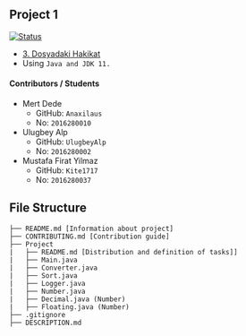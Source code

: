 ## Project 1
[![Status](https://img.shields.io/badge/Status-Ongoing-success.svg)](https://github.com/Anaxilaus/Project1/tree/master/Project)

- [3. Dosyadaki Hakikat](https://github.com/Anaxilaus/Project1/tree/master/DESCRIPTION.md)
- Using `Java and JDK 11.`


#### Contributors / Students

- Mert Dede
    - GitHub: `Anaxilaus`
    - No: `2016280010`
- Ulugbey Alp
    - GitHub: `UlugbeyAlp`
    - No: `2016280002`
- Mustafa Firat Yilmaz
    - GitHub: `Kite1717`
    - No: `2016280037`
    

## File Structure

`````
├── README.md [Information about project]
├── CONTRIBUTING.md [Contribution guide]
├── Project
|   ├── README.md [Distribution and definition of tasks]]
|   ├── Main.java
|   ├── Converter.java
|   ├── Sort.java
|   ├── Logger.java
|   ├── Number.java
|   ├── Decimal.java (Number)
|   ├── Floating.java (Number)
├── .gitignore
├── DESCRIPTION.md
`````